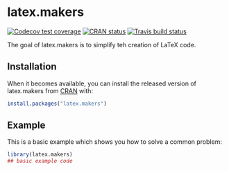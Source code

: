 
# latex.makers

<!-- badges: start -->
[![Codecov test coverage](https://codecov.io/gh/billdenney/latex.makers/branch/master/graph/badge.svg)](https://codecov.io/gh/billdenney/latex.makers?branch=master)
[![CRAN status](https://www.r-pkg.org/badges/version/latex.makers)](https://CRAN.R-project.org/package=latex.makers)
[![Travis build status](https://travis-ci.com/billdenney/latex.makers.svg?branch=master)](https://travis-ci.com/billdenney/latex.makers)
<!-- badges: end -->

The goal of latex.makers is to simplify teh creation of LaTeX code.

## Installation

When it becomes available, you can install the released version of latex.makers from [CRAN](https://CRAN.R-project.org) with:

``` r
install.packages("latex.makers")
```

## Example

This is a basic example which shows you how to solve a common problem:

``` r
library(latex.makers)
## basic example code
```
